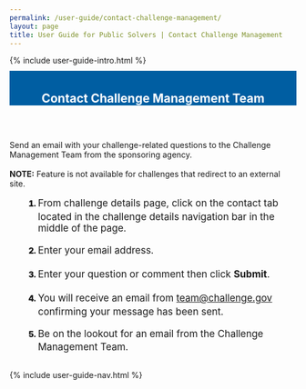 ```yaml
---
permalink: /user-guide/contact-challenge-management/
layout: page
title: User Guide for Public Solvers | Contact Challenge Management
---
```

<div class="row">
  <div class="col-sm-12">{% include user-guide-intro.html %}</div>
</div>
<div class="row" style="padding-top: 10px; padding-bottom: 30px;">
  <div class="col-sm-12" style="padding-top: 6px; background-color: #005ea2; color: #ffffff; text-align: center;">
    <h2>Contact Challenge Management Team</h2>
  </div>
</div>
<div class="row">
  <div class="col-sm-7">
    <p>Send an email with your challenge-related questions to the Challenge Management Team from the sponsoring agency.<br><br><b>NOTE:</b> Feature is not available for challenges that redirect to an external site.</p>
    <ol style="padding-left: 50px;">
      <li style="font-weight:900;"><span style="font-size: 1.06rem; line-height: 1.5; font-weight: 400;">From challenge details page, click on the contact tab located in the challenge details navigation bar in the middle of the page.</span></li>
      <br>
      <li style="font-weight:900;"><span style="font-size: 1.06rem; line-height: 1.5; font-weight: 400;">Enter your email address.</span></li>
      <br>
      <li style="font-weight:900;"><span style="font-size: 1.06rem; line-height: 1.5; font-weight: 400;">Enter your question or comment then click <b>Submit</b>.</span></li><br>
        <li style="font-weight:900;"><span style="font-size: 1.06rem; line-height: 1.5; font-weight: 400;">You will receive an email from <a href="mailto:team@challenge.gov">team@challenge.gov</a> confirming your message has been sent.</span></li>
            <br>
      <li style="font-weight:900;"><span style="font-size: 1.06rem; line-height: 1.5; font-weight: 400;">Be on the lookout for an email from the Challenge Management Team.</span></li>
    </ol>
  </div>
  <div class="col-sm-1">&nbsp;</div>
  <div class="col-sm-4"> {% include user-guide-nav.html %} </div>
</div>
